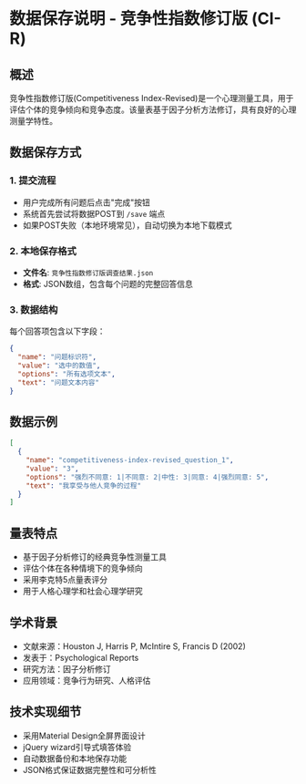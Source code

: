 # 数据保存说明 - 竞争性指数修订版 (CI-R)

## 概述
竞争性指数修订版(Competitiveness Index-Revised)是一个心理测量工具，用于评估个体的竞争倾向和竞争态度。该量表基于因子分析方法修订，具有良好的心理测量学特性。

## 数据保存方式

### 1. 提交流程
- 用户完成所有问题后点击"完成"按钮
- 系统首先尝试将数据POST到 `/save` 端点
- 如果POST失败（本地环境常见），自动切换为本地下载模式

### 2. 本地保存格式
- **文件名**: `竞争性指数修订版调查结果.json`
- **格式**: JSON数组，包含每个问题的完整回答信息

### 3. 数据结构
每个回答项包含以下字段：
```json
{
  "name": "问题标识符",
  "value": "选中的数值",
  "options": "所有选项文本",
  "text": "问题文本内容"
}
```

## 数据示例
```json
[
  {
    "name": "competitiveness-index-revised_question_1",
    "value": "3",
    "options": "强烈不同意: 1|不同意: 2|中性: 3|同意: 4|强烈同意: 5",
    "text": "我享受与他人竞争的过程"
  }
]
```

## 量表特点
- 基于因子分析修订的经典竞争性测量工具
- 评估个体在各种情境下的竞争倾向
- 采用李克特5点量表评分
- 用于人格心理学和社会心理学研究

## 学术背景
- 文献来源：Houston J, Harris P, McIntire S, Francis D (2002)
- 发表于：Psychological Reports
- 研究方法：因子分析修订
- 应用领域：竞争行为研究、人格评估

## 技术实现细节
- 采用Material Design全屏界面设计
- jQuery wizard引导式填答体验
- 自动数据备份和本地保存功能
- JSON格式保证数据完整性和可分析性